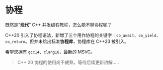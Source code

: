 # 协程

既然是“**现代**” C++ 并发编程教程，怎么能不聊协程呢？

C++20 引入了协程语法，新增了三个用作协程的关键字：`co_await`、`co_yield`、`co_return`。但并未给出标准**协程库**，协程库在 C++23 被引入。

希望您拥有 `gcc14`、`clang18`，最新的 MSVC。

> C++ 20 协程的使用尚不成熟，等待后续更新讲解.....
